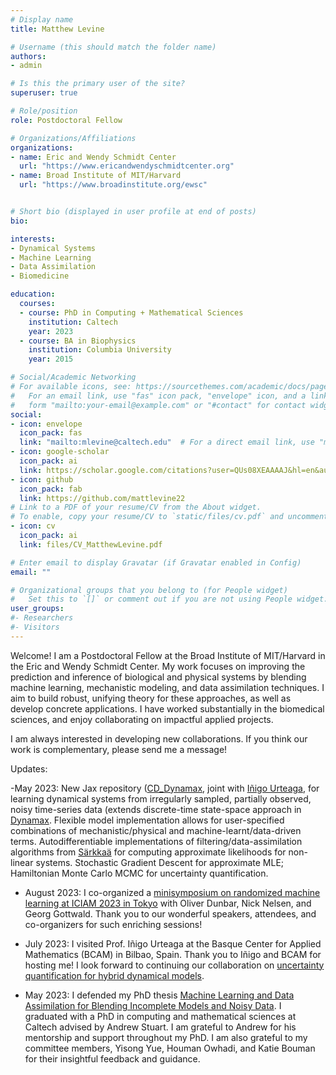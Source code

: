 ```yaml
---
# Display name
title: Matthew Levine

# Username (this should match the folder name)
authors:
- admin

# Is this the primary user of the site?
superuser: true

# Role/position
role: Postdoctoral Fellow

# Organizations/Affiliations
organizations:
- name: Eric and Wendy Schmidt Center
  url: "https://www.ericandwendyschmidtcenter.org"
- name: Broad Institute of MIT/Harvard
  url: "https://www.broadinstitute.org/ewsc"


# Short bio (displayed in user profile at end of posts)
bio:

interests:
- Dynamical Systems
- Machine Learning
- Data Assimilation
- Biomedicine

education:
  courses:
  - course: PhD in Computing + Mathematical Sciences
    institution: Caltech
    year: 2023
  - course: BA in Biophysics
    institution: Columbia University
    year: 2015

# Social/Academic Networking
# For available icons, see: https://sourcethemes.com/academic/docs/page-builder/#icons
#   For an email link, use "fas" icon pack, "envelope" icon, and a link in the
#   form "mailto:your-email@example.com" or "#contact" for contact widget.
social:
- icon: envelope
  icon_pack: fas
  link: "mailto:mlevine@caltech.edu"  # For a direct email link, use "mailto:mlevine@caltech.edu".
- icon: google-scholar
  icon_pack: ai
  link: https://scholar.google.com/citations?user=QUs08XEAAAAJ&hl=en&authuser=1
- icon: github
  icon_pack: fab
  link: https://github.com/mattlevine22
# Link to a PDF of your resume/CV from the About widget.
# To enable, copy your resume/CV to `static/files/cv.pdf` and uncomment the lines below.
- icon: cv
  icon_pack: ai
  link: files/CV_MatthewLevine.pdf

# Enter email to display Gravatar (if Gravatar enabled in Config)
email: ""

# Organizational groups that you belong to (for People widget)
#   Set this to `[]` or comment out if you are not using People widget.
user_groups:
#- Researchers
#- Visitors
---
```


Welcome! I am a Postdoctoral Fellow at the Broad Institute of MIT/Harvard in the Eric and Wendy Schmidt Center. My work focuses on improving the prediction and inference of biological and physical systems by blending machine learning, mechanistic modeling, and data assimilation techniques. I aim to build robust, unifying theory for these approaches, as well as develop concrete applications. I have worked substantially in the biomedical sciences, and enjoy collaborating on impactful applied projects.

I am always interested in developing new collaborations. If you think our work is complementary, please send me a message!

Updates:

-May 2023: New Jax repository ([CD_Dynamax](https://github.com/hd-UQ/cd_dynamax), joint with [Iñigo Urteaga](http://iurteaga.github.io), for learning dynamical systems from irregularly sampled, partially observed, noisy time-series data (extends discrete-time state-space approach in [Dynamax](https://github.com/probml/dynamax). Flexible model implementation allows for user-specified combinations of mechanistic/physical and machine-learnt/data-driven terms. Autodifferentiable implementations of filtering/data-assimilation algorithms from [Särkkaä](http://users.aalto.fi/~ssarkka/pub/bfs_book_2023_online.pdf) for computing approximate likelihoods for non-linear systems. Stochastic Gradient Descent for approximate MLE; Hamiltonian Monte Carlo MCMC for uncertainty quantification.

- August 2023: I co-organized a [minisymposium on randomized machine learning at ICIAM 2023 in Tokyo](https://iciam2023.org/registered_data?id=00831) with Oliver Dunbar, Nick Nelsen, and Georg Gottwald. Thank you to our wonderful speakers, attendees, and co-organizers for such enriching sessions!

- July 2023: I visited Prof. Iñigo Urteaga at the Basque Center for Applied Mathematics (BCAM) in Bilbao, Spain. Thank you to Iñigo and BCAM for hosting me! I look forward to continuing our collaboration on [uncertainty quantification for hybrid dynamical models](https://www.bcamath.org/en/news-events/events/bcam-scientific-seminar-combining-data-assimilation-and-neural-odes-learning).

- May 2023: I defended my PhD thesis [Machine Learning and Data Assimilation for Blending Incomplete Models and Noisy Data](https://thesis.library.caltech.edu/15264/). I graduated with a PhD in computing and mathematical sciences at Caltech advised by Andrew Stuart. I am grateful to Andrew for his mentorship and support throughout my PhD. I am also grateful to my committee members, Yisong Yue, Houman Owhadi, and Katie Bouman for their insightful feedback and guidance.